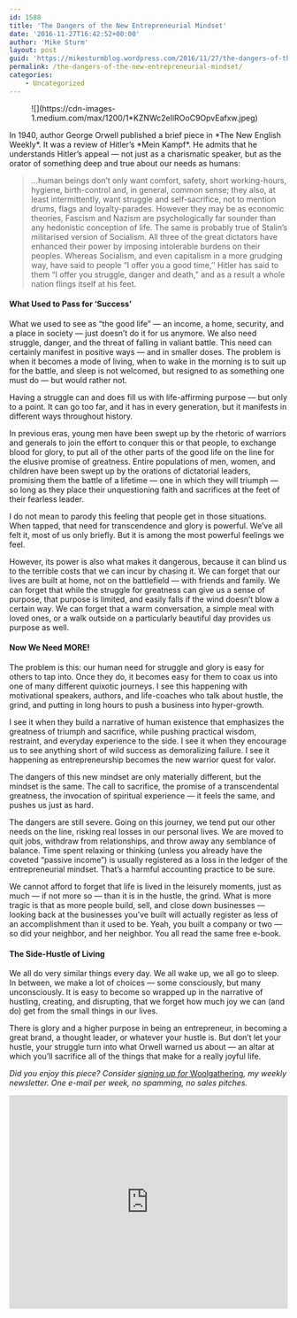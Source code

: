 ```yaml
---
id: 1588
title: 'The Dangers of the New Entrepreneurial Mindset'
date: '2016-11-27T16:42:52+00:00'
author: 'Mike Sturm'
layout: post
guid: 'https://mikesturmblog.wordpress.com/2016/11/27/the-dangers-of-the-new-entrepreneurial-mindset/'
permalink: /the-dangers-of-the-new-entrepreneurial-mindset/
categories:
    - Uncategorized
---
```


<figure>![](https://cdn-images-1.medium.com/max/1200/1*KZNWc2eIlROoC9OpvEafxw.jpeg)</figure>In 1940, author George Orwell published a brief piece in *The New English Weekly*. It was a review of Hitler’s *Mein Kampf*. He admits that he understands Hitler’s appeal — not just as a charismatic speaker, but as the orator of something deep and true about our needs as humans:

> …human beings don’t only want comfort, safety, short working-hours, hygiene, birth-control and, in general, common sense; they also, at least intermittently, want struggle and self-sacrifice, not to mention drums, flags and loyalty-parades. However they may be as economic theories, Fascism and Nazism are psychologically far sounder than any hedonistic conception of life. The same is probably true of Stalin’s militarised version of Socialism. All three of the great dictators have enhanced their power by imposing intolerable burdens on their peoples. Whereas Socialism, and even capitalism in a more grudging way, have said to people “I offer you a good time,’’ Hitler has said to them “I offer you struggle, danger and death,” and as a result a whole nation flings itself at his feet.

#### What Used to Pass for ‘Success’

What we used to see as “the good life” — an income, a home, security, and a place in society — just doesn’t do it for us anymore. We also need struggle, danger, and the threat of falling in valiant battle. This need can certainly manifest in positive ways — and in smaller doses. The problem is when it becomes a mode of living, when to wake in the morning is to suit up for the battle, and sleep is not welcomed, but resigned to as something one must do — but would rather not.

Having a struggle can and does fill us with life-affirming purpose — but only to a point. It can go too far, and it has in every generation, but it manifests in different ways throughout history.

In previous eras, young men have been swept up by the rhetoric of warriors and generals to join the effort to conquer this or that people, to exchange blood for glory, to put all of the other parts of the good life on the line for the elusive promise of greatness. Entire populations of men, women, and children have been swept up by the orations of dictatorial leaders, promising them the battle of a lifetime — one in which they will triumph — so long as they place their unquestioning faith and sacrifices at the feet of their fearless leader.

I do not mean to parody this feeling that people get in those situations. When tapped, that need for transcendence and glory is powerful. We’ve all felt it, most of us only briefly. But it is among the most powerful feelings we feel.

However, its power is also what makes it dangerous, because it can blind us to the terrible costs that we can incur by chasing it. We can forget that our lives are built at home, not on the battlefield — with friends and family. We can forget that while the struggle for greatness can give us a sense of purpose, that purpose is limited, and easily falls if the wind doesn’t blow a certain way. We can forget that a warm conversation, a simple meal with loved ones, or a walk outside on a particularly beautiful day provides us purpose as well.

#### Now We Need MORE!

The problem is this: our human need for struggle and glory is easy for others to tap into. Once they do, it becomes easy for them to coax us into one of many different quixotic journeys. I see this happening with motivational speakers, authors, and life-coaches who talk about hustle, the grind, and putting in long hours to push a business into hyper-growth.

I see it when they build a narrative of human existence that emphasizes the greatness of triumph and sacrifice, while pushing practical wisdom, restraint, and everyday experience to the side. I see it when they encourage us to see anything short of wild success as demoralizing failure. I see it happening as entrepreneurship becomes the new warrior quest for valor.

The dangers of this new mindset are only materially different, but the mindset is the same. The call to sacrifice, the promise of a transcendental greatness, the invocation of spiritual experience — it feels the same, and pushes us just as hard.

The dangers are still severe. Going on this journey, we tend put our other needs on the line, risking real losses in our personal lives. We are moved to quit jobs, withdraw from relationships, and throw away any semblance of balance. Time spent relaxing or thinking (unless you already have the coveted “passive income”) is usually registered as a loss in the ledger of the entrepreneurial mindset. That’s a harmful accounting practice to be sure.

We cannot afford to forget that life is lived in the leisurely moments, just as much — if not more so — than it is in the hustle, the grind. What is more tragic is that as more people build, sell, and close down businesses — looking back at the businesses you’ve built will actually register as less of an accomplishment than it used to be. Yeah, you built a company or two — so did your neighbor, and her neighbor. You all read the same free e-book.

#### The Side-Hustle of Living

We all do very similar things every day. We all wake up, we all go to sleep. In between, we make a lot of choices — some consciously, but many unconsciously. It is easy to become so wrapped up in the narrative of hustling, creating, and disrupting, that we forget how much joy we can (and do) get from the small things in our lives.

There is glory and a higher purpose in being an entrepreneur, in becoming a great brand, a thought leader, or whatever your hustle is. But don’t let your hustle, your struggle turn into what Orwell warned us about — an altar at which you’ll sacrifice all of the things that make for a really joyful life.

*Did you enjoy this piece? Consider* [*signing up for* Woolgathering](http://tinyletter.com/mike_sturm)*, my weekly newsletter. One e-mail per week, no spamming, no sales pitches.*

<iframe class="wp-embedded-content" data-secret="p1gMo8EhJr" frameborder="0" height="386" loading="lazy" sandbox="allow-scripts" scrolling="no" security="restricted" src="https://upscri.be/f/61f5e9?as_embed=true#?secret=p1gMo8EhJr" title="Subscribe to Woolgathering" width="100%"></iframe>